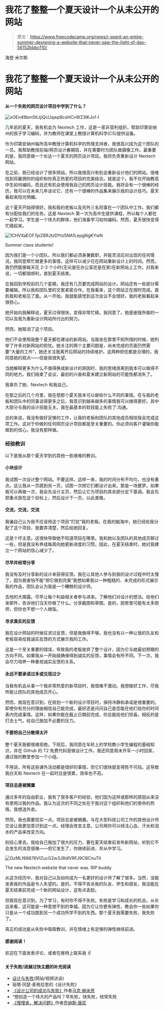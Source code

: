 # 我花了整整一个夏天设计一个从未公开的网站

> 原文：<https://www.freecodecamp.org/news/i-spent-an-entire-summer-designing-a-website-that-never-saw-the-light-of-day-56152bbbcf10/>

海登·米尔斯

# 我花了整整一个夏天设计一个从未公开的网站

#### 从一个失败的网页设计项目中学到了什么？

![xOEn49bm5tLtjiQcUqwpBcsHCvWZ3IKJxf-I](img/82aaa74a7434f236aefc1ec2965017c0.png)

几年前的夏天，我有机会为 Nextech 工作，这是一家非营利组织，帮助印第安纳州的孩子学习编码，并为教师在课堂上教授计算机科学(CS)提供设备。

作为印第安纳州每所高中教授计算机科学的热情支持者，我很高兴成为这个团队的一员。我帮助教授前端/网页设计暑期班，并在需要时为团队做摄像工作。最重要的是，我同意做一个长达一个夏天的网页设计项目。我将负责重新设计 Nextech 网站。

在之前，我已经设计了很多网站，所以我很高兴有机会重新设计他们的网站。很难找到将雇佣你的组织和你真正热爱的项目的完美结合。就是这个。我不仅开始教高中生如何编码，而且还有机会使用我自己的网页设计技能。我将会有一个很棒的经历，我可以在未来几年谈论它，还有一个很棒的作品集来展示我的设计技巧。夏天看起来阳光明媚。

这个夏天开始得很好。我和我的老板以及另外三名同事在一个团队中工作。我们都有分配给我们的任务。这是 Nextech 第一次为高中生提供课程，所以每个人都在一起学习。学生是一个伟大的群体，他们准备学习如何编码。然而，夏天很快变得忙碌起来。

![1CHVXaEOF7piZ8RJtzDYtz5NA1LepgNgKYwN](img/da2862df87bf5426c4801d8f1b3fe922.png)

Summer class students!

因为我们是一个小团队，所以我们都必须身兼数职，并能灵活应对出现的任何情况。我同意帮忙做更多的事情，这样可以减少花在网站重新设计上的时间。然而，我仍然能够每天花 2-3 个小时(无论是在办公室还是在家)在新网站上工作。对我来说，一切都很顺利，直到夏天结束。

在我回到学校前的几个星期，我还有几页要完成网站的设计。网站还有一些部分需要编辑，所以我和团队里的文案紧密合作。在我看来，这个网站正在按时完成。直到我和老板见了面。从一开始，我就能感觉到这次会议不会很好。我的老板看起来很担心。

她开始向我解释说，夏天过得很快，变得非常忙碌。我同意了。她感谢我所做的一切以及我为重新设计网站所付出的努力。

然而，她取消了这个项目。

他们不会使用我整个夏天都在建设的新网站。当我坐在那里不知所措的时候，她列举了许多对新网站的担忧。她关注的两个主要问题是，尚未完成的页面仍然需要“大量的工作”，她还关注我离开后网站的持续维护。这两种担忧都是合理的，我同意她的观点——但是我很失望。

当她解释更多为什么不值得换成新设计的原因时，我的思绪游离到我本可以做得不同的地方。我们结束了会议，最初的兴奋和夏末建立新网站的可能性都消失了。

我辜负了她、Nextech 和我自己。

在那之后的几个月里，我在想那个夏天我本可以做些什么不同的事情。在与我的老板和团队中的同事谈得更多之后，我意识到越来越多的事情我可以做得更好。其中大部分与我的设计技能无关。我在最基本的软技能上失败了:沟通。

总的来说，我没有做好足够的工作，让我的老板和团队的其他成员相信我会完成这项工作。这对于你做的任何网页设计项目都是至关重要的。你必须向客户灌输你能做到的信心。我没有那样做。

### 经验教训

以下是我从那个夏天学到的其他一些艰难的教训。

#### 小块设计

我试图一次设计整个网站。不要这样。这样一来，我的时间分布不均匀，也没有重点。这让我从一页跳到另一页，试图一次把它们都设计出来。那是一场噩梦。如果我可以再做一次，我会先设计主页，然后让它为项目的其余部分定下基调。我会先把重点放在这个目标上，然后设计下一页，以此类推。

#### 交流，交流，交流

我骗自己认为我不应该用这个项目“打扰”我的老板。在我的脑海中，她已经给我分配了这个项目，我要弄清楚，然后给她回复。

这是个坏主意。这很快导致她不知道项目在哪里。我和她以及团队的其他成员聊过一些，但是我没有养成每周向她更新进度的习惯。因此，在夏天结束时，她对我建立一个网站的信心减少了。

#### 尽早并经常分享

我没有及时分享新的设计来获得反馈。我在让其他人参与到我的设计过程中时太慢了，因为我害怕不能“把它做到完美”我想如果我以一种粗糙的、未完成的形式展示我的作品，团队会认为我是一个糟糕的设计师。

去他的大揭露。尽早让每个利益相关者参与进来。了解他们对设计的想法。给他们发邮件，告诉他们当天你做了什么。分享截图和草图。是的，厨房里可能有太多厨师，但你也不想一个人做饭。

#### 寻求真实的反馈

我在设计网站的时候征求过反馈，但是我做得不够。我也没有以一种让我的队友和老板容易给我诚实反馈的方式展示我的工作。

这是一个至关重要的错误，导致我的老板放弃了整个设计，因为它与她最初预期的方向不同。如果我从一开始就确保得到诚实的反馈，事情会有所不同。下一次，我会尽力培养一种重视诚实反馈的关系。

#### 永远不要承诺过多或兑现过少

当我有机会从事一个我非常热爱的新项目时，我很难不激动。我想做好工作，尽我所能让团队的其他成员开心。

然而，我现在意识到，在规划一个新的设计项目时，保持冷静和承诺是很重要的。即使你有充分的理由相信自己能完成，最好还是问问自己是否能在他们给你的时间表内完成事情。这样，如果你能在截止日期前完成，你总能给他们惊喜。相反的是打击士气，给自己施加不必要的压力。

#### 不要把自己分散得太开

整个夏天我都很难拒绝。下班后，我同意在车轮上的学校教小学生编程的基础知识，并在 Github 的 T2 免费代码营做设计工作。我还同意周末开车一小时回家，通过我的教堂参加一个小组。

不用说，所有这些课外活动都是很好的事情，但它们很快就变得势不可挡。这导致我白天和 Nextech 在一起时总是很累，效率也不高。

#### 项目总是被搁置

通过多年的自由职业，我有了很多客户的经验，他们因为这样或那样的原因从来没有使用过我的作品。我认为这次的不同之处在于我对这个组织和他们的使命的热情。我想送外卖。

然而，我也需要现实一点。项目总是被搁置。与在大型科技公司工作的其他设计师交谈让我更加意识到这一点。经理会改变主意。公司用你可以倾注心血、汗水和泪水的产品来改变方向。

别往心里去。我给自己施加了很大的压力，要在夏天结束前发布新网站，听到它不会发生的消息很难——但它发生了，你继续前进，并从中学习。

![GzMLf68676VIZucG2w3JRdIVRFJ9CBCnuTlt](img/4259ae683137a4512a7a0f3e2cf79832.png)

The new Nextech website that never was. RIP buddy.

从这次经历中，我对自己以及如何成为一名更好的设计师了解了很多。当然，没能发表我的作品是令人失望的。是的，不得不告诉我的队友、学生和朋友，我没能在夏天结束前完成一个新的网站设计，这有点丢脸。

但我现在意识到，为了学习，有时你不得不失败。失败是学习和成长的机会。从长远来看，这可能是一种意想不到的幸福，因为它让你更有弹性，教会你一些如果你只是从一个成功跳到另一个成功所学不到的东西。那个夏天我需要失败，我失败了。

真正的成功是从失败中吸取教训，并在情绪上有足够的弹性继续前进。

#### 感谢阅读！

欢迎在下面发表评论，或者在推特上联系我 ✌️

#### 关于失败/进展过快主题的补充阅读

*   [设计与失败](http://www.designandfailure.com/)(网站/视频访谈)
*   丽塔·冈瑟·麦格拉思的《设计失败》
*   [《设计公司的成功与失败》](https://hackernoon.com/the-success-and-failure-of-design-inc-99c07a93c8eb)作者[马克·赫米恩](https://www.freecodecamp.org/news/i-spent-an-entire-summer-designing-a-website-that-never-saw-the-light-of-day-56152bbbcf10/undefined)
*   “想创造一个伟大的产品吗？早失败，快失败，经常失败
*   [《慢慢来，解决问题》](https://m.signalvnoise.com/move-slowly-and-fix-things-e5a560fd928b)作者[乔纳斯·唐尼](https://www.freecodecamp.org/news/i-spent-an-entire-summer-designing-a-website-that-never-saw-the-light-of-day-56152bbbcf10/undefined)